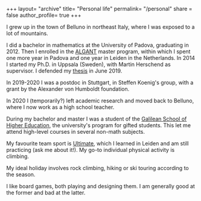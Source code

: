 +++
layout= "archive"
title= "Personal life"
permalink= "/personal"
share = false
author_profile= true
+++

I grew up in the town of Belluno in northeast Italy, where I was exposed to a lot of mountains. 

I did a bachelor in mathematics at the University of Padova, graduating in 2012. Then I enrolled in the [ALGANT](http://algant.eu/index.php) master program, within which I spent one more year in Padova and one year in Leiden in the Netherlands. 
In 2014 I started my Ph.D. in Uppsala (Sweden), with Martin Herschend as supervisor. I defended my [thesis](/files/thesis.pdf) in June 2019.

In 2019-2020 I was a postdoc in Stuttgart, in Steffen Koenig's group, with a grant by the Alexander von Humboldt foundation. 

In 2020 I (temporarily?) left academic research and moved back to Belluno, where I now work as a high school teacher.

During my bachelor and master I was a student of the [Galilean School of Higher Education](http://www.unipd-scuolagalileiana.it/en/content/galilean-school), the university's program for gifted students. This let me attend high-level courses in several non-math subjects.

My favourite team sport is [Ultimate](https://en.wikipedia.org/wiki/Ultimate_(sport)), which I learned in Leiden and am still practicing (ask me about it!). My go-to individual physical activity is climbing.

My ideal holiday involves rock climbing, hiking or ski touring according to the season.

I like board games, both playing and designing them. I am generally good at the former and bad at the latter.
